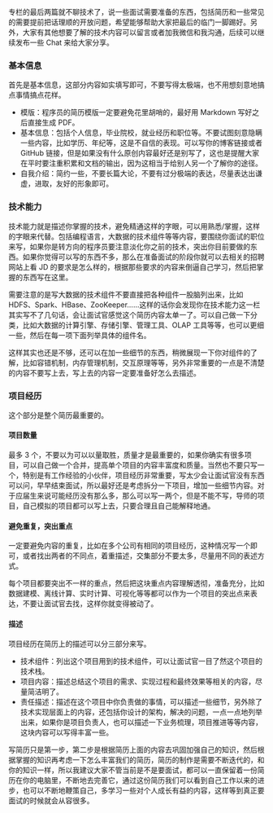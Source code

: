 专栏的最后两篇就不聊技术了，说一些面试需要准备的东西，包括简历和一些常见的需要提前把话理顺的开放问题，希望能够帮助大家把最后的临门一脚踢好。另外，大家有其他想要了解的技术内容可以留言或者加我微信和我沟通，后续可以继续发布一些
Chat 来给大家分享。

### 基本信息

首先是基本信息，这部分内容如实填写即可，不要写得太极端，也不用想刻意地搞点事情搞点花样。

  * 模版：程序员的简历模版一定要避免花里胡哨的，最好用 Markdown 写好之后直接生成 PDF。
  * 基本信息：包括个人信息，毕业院校，就业经历和职位等。不要试图刻意隐瞒一些内容，比如学历、年纪等，这是不自信的表现。可以写你的博客链接或者 GitHub 链接，但是如果没有什么原创内容最好还是别写了，这也是提醒大家在平时要注重积累和文档的输出，因为这相当于给别人另一个了解你的途径。
  * 自我介绍：简约一些，不要长篇大论，不要有过分极端的表达，尽量表达出谦虚，进取，友好的形象即可。

### 技术能力

技术能力就是描述你掌握的技术，避免精通这样的字眼，可以用熟悉/掌握，这样的字眼来代替。包括编程语言，大数据的技术组件等等内容，要围绕你面试的职位来写，如果你是转方向的程序员要注意淡化你之前的技术，突出你目前要做的东西。如果你觉得可以写的东西不多，那么在准备面试的阶段你就可以去相关的招聘网站上看
JD 的要求是怎么样的，根据那些要求的内容来倒逼自己学习，然后把掌握的东西写在这里。

需要注意的是写大数据的技术组件不要直接把各种组件一股脑列出来，比如
HDFS、Spark、HBase、ZooKeeper……这样的话你会发现你在技术能力这一栏其实写不了几句话，会让面试官感觉这个简历内容太单一了。可以自己做一下分类，比如大数据的计算引擎、存储引擎、管理工具、OLAP
工具等等，也可以更细一些，然后在每一项下面列举具体的组件名。

这样其实也还是不够，还可以在加一些细节的东西，稍微展现一下你对组件的了解，比如容错机制，内存管理机制，交互原理等等，另外非常重要的一点是不清楚的内容不要写上去，写上去的内容一定要准备好怎么去描述。

### 项目经历

这个部分是整个简历最重要的。

#### **项目数量**

最多 3
个，不要以为可以以量取胜，质量才是最重要的，如果你确实有很多项目，可以自己做一个合并，提高单个项目的内容丰富度和质量。当然也不要只写一个，特别是有工作经验的小伙伴，项目经历非常重要，写太少会让面试官没有东西可以问，早早结束面试，所以最好还是考虑拆分一下项目，增加一些细节内容。对于应届生来说可能经历没有那么多，那么可以写一两个，但是不能不写，导师的项目，自己模拟的项目都可以写上去，只要合理且自己能解释地通。

#### **避免重复，突出重点**

一定要避免内容的重复，比如在多个公司有相同的项目经历，这种情况写一个即可，或者找出两者的不同点，着重描述，交集部分不要太多，尽量用不同的表述方式。

每个项目都要突出不一样的重点，然后把这块重点内容理解透彻，准备充分，比如数据建模、离线计算、实时计算、可视化等等都可以作为一个项目的突出点来表达，不要让面试官去找，这样你就变得被动了。

#### 描述

项目经历在简历上的描述可以分三部分来写。

  * 技术组件：列出这个项目用到的技术组件，可以让面试官一目了然这个项目的技术栈。
  * 项目内容：描述总结这个项目的需求、实现过程和最终效果等相关的内容，尽量简洁明了。
  * 责任描述：描述在这个项目中你负责做的事情，可以描述一些细节，另外除了技术实现层面上的内容，还包括你设计的架构，解决的问题，一点一点地列举出来，如果你是项目负责人，也可以描述一下业务梳理，项目推进等等内容，这块内容可以写得丰富一些。

写简历只是第一步，第二步是根据简历上面的内容去巩固加强自己的知识，然后根据掌握的知识再考虑一下怎么丰富我们的简历，简历的制作是需要不断迭代的，和你的知识一样，所以我建议大家不管当前是不是要面试，都可以一直保留着一份简历在你的电脑里，不断地去完善它，通过这份简历我们可以看到自己工作以来的进步，也可以不断地鞭策自己，多学习一些对个人成长有益的内容，这样等到真正要面试的时候就会从容很多。

